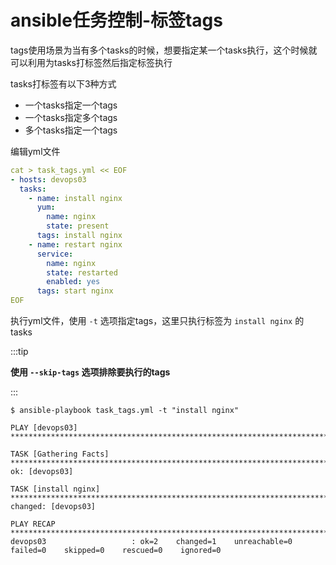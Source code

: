 # ansible任务控制-标签tags

tags使用场景为当有多个tasks的时候，想要指定某一个tasks执行，这个时候就可以利用为tasks打标签然后指定标签执行

tasks打标签有以下3种方式

- 一个tasks指定一个tags
- 一个tasks指定多个tags
- 多个tasks指定一个tags





编辑yml文件

```yaml
cat > task_tags.yml << EOF
- hosts: devops03
  tasks:
    - name: install nginx
      yum:
        name: nginx
        state: present
      tags: install nginx
    - name: restart nginx
      service:
        name: nginx
        state: restarted
        enabled: yes
      tags: start nginx  
EOF
```





执行yml文件，使用 `-t` 选项指定tags，这里只执行标签为 `install nginx` 的tasks

:::tip

**使用 `--skip-tags` 选项排除要执行的tags**

:::

```shell
$ ansible-playbook task_tags.yml -t "install nginx"

PLAY [devops03] ****************************************************************************************************************************************

TASK [Gathering Facts] *********************************************************************************************************************************
ok: [devops03]

TASK [install nginx] ***********************************************************************************************************************************
changed: [devops03]

PLAY RECAP *********************************************************************************************************************************************
devops03                   : ok=2    changed=1    unreachable=0    failed=0    skipped=0    rescued=0    ignored=0   
```





